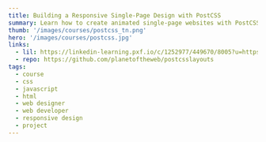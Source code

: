 ```yaml
---
title: Building a Responsive Single-Page Design with PostCSS
summary: Learn how to create animated single-page websites with PostCSS, the CSS post-processor that extends the power of CSS through JavaScript.
thumb: '/images/courses/postcss_tn.png'
hero: '/images/courses/postcss.jpg'
links:
  - lil: https://linkedin-learning.pxf.io/c/1252977/449670/8005?u=https%3A%2F%2Fwww.linkedin.com%2Flearning%2Fbuilding-a-responsive-single-page-design-with-postcss
  - repo: https://github.com/planetoftheweb/postcsslayouts
tags:
  - course
  - css
  - javascript
  - html
  - web designer
  - web developer
  - responsive design
  - project
---
```

